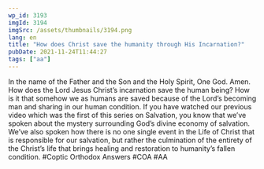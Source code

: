 ```yaml
---
wp_id: 3193
imgId: 3194
imgSrc: /assets/thumbnails/3194.png
lang: en
title: "How does Christ save the humanity through His Incarnation?"
pubDate: 2021-11-24T11:44:27
tags: ["aa"]
---
```

<!-- page: 6 -->

<p>In the name of the Father and the Son and the Holy Spirit, One God. Amen. How does the Lord Jesus Christ’s incarnation save the human being? How is it that somehow we as humans are saved because of the Lord’s becoming man and sharing in our human condition. If you have watched our previous video which was the first of this series on Salvation, you know that we’ve spoken about the mystery surrounding God’s divine economy of salvation. We’ve also spoken how there is no one single event in the Life of Christ that is responsible for our salvation, but rather the culmination of the entirety of the Christ’s life that brings healing and restoration to humanity’s fallen condition. #Coptic Orthodox Answers #COA #AA</p>
